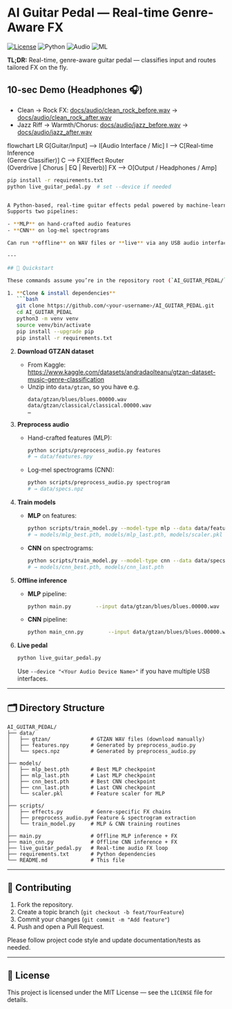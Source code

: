 # AI Guitar Pedal — Real-time Genre-Aware FX

[![License](https://img.shields.io/badge/License-MIT-green.svg)](LICENSE)
![Python](https://img.shields.io/badge/Python-3.10+-blue.svg)
![Audio](https://img.shields.io/badge/Audio-Real--time-informational.svg)
![ML](https://img.shields.io/badge/ML-CNN%20%7C%20MLP-informational.svg)

**TL;DR:** Real-time, genre-aware guitar pedal — classifies input and routes tailored FX on the fly.

## 10-sec Demo (Headphones 🎧)
- Clean → Rock FX: [docs/audio/clean_rock_before.wav](docs/audio/clean_rock_before.wav) → [docs/audio/clean_rock_after.wav](docs/audio/clean_rock_after.wav)  
- Jazz Riff → Warmth/Chorus: [docs/audio/jazz_before.wav](docs/audio/jazz_before.wav) → [docs/audio/jazz_after.wav](docs/audio/jazz_after.wav)

flowchart LR
  G[Guitar/Input] --> I[Audio Interface / Mic]
  I --> C[Real-time Inference<br/>(Genre Classifier)]
  C --> FX[Effect Router<br/>(Overdrive | Chorus | EQ | Reverb)]
  FX --> O[Output / Headphones / Amp]

```bash
pip install -r requirements.txt
python live_guitar_pedal.py  # set --device if needed


A Python-based, real-time guitar effects pedal powered by machine-learning genre classification.  
Supports two pipelines:

- **MLP** on hand-crafted audio features  
- **CNN** on log-mel spectrograms  

Can run **offline** on WAV files or **live** via any USB audio interface.

---

## 🚀 Quickstart

These commands assume you’re in the repository root (`AI_GUITAR_PEDAL/`) and have Python 3.9+ installed.

1. **Clone & install dependencies**  
   ```bash
   git clone https://github.com/<your-username>/AI_GUITAR_PEDAL.git
   cd AI_GUITAR_PEDAL
   python3 -m venv venv
   source venv/bin/activate
   pip install --upgrade pip
   pip install -r requirements.txt
   ```

2. **Download GTZAN dataset**  
   - From Kaggle:  
     https://www.kaggle.com/datasets/andradaolteanu/gtzan-dataset-music-genre-classification  
   - Unzip into `data/gtzan`, so you have e.g.  
     ```
     data/gtzan/blues/blues.00000.wav
     data/gtzan/classical/classical.00000.wav
     …
     ```

3. **Preprocess audio**  
   - Hand-crafted features (MLP):  
     ```bash
     python scripts/preprocess_audio.py features
     # → data/features.npy
     ```  
   - Log-mel spectrograms (CNN):  
     ```bash
     python scripts/preprocess_audio.py spectrogram
     # → data/specs.npz
     ```

4. **Train models**  
   - **MLP** on features:  
     ```bash
     python scripts/train_model.py --model-type mlp --data data/features.npy
     # → models/mlp_best.pth, models/mlp_last.pth, models/scaler.pkl
     ```  
   - **CNN** on spectrograms:  
     ```bash
     python scripts/train_model.py --model-type cnn --data data/specs.npz
     # → models/cnn_best.pth, models/cnn_last.pth
     ```

5. **Offline inference**  
   - **MLP** pipeline:  
     ```bash
     python main.py        --input data/gtzan/blues/blues.00000.wav        --output out_mlp.wav        --model models/mlp_best.pth        --scaler models/scaler.pkl
     ```  
   - **CNN** pipeline:  
     ```bash
     python main_cnn.py        --input data/gtzan/blues/blues.00000.wav        --output out_cnn.wav        --model models/cnn_best.pth
     ```

6. **Live pedal**  
   ```bash
   python live_guitar_pedal.py
   ```  
   Use `--device "<Your Audio Device Name>"` if you have multiple USB interfaces.

---

## 🗂️ Directory Structure

```
AI_GUITAR_PEDAL/
├── data/
│   ├── gtzan/             # GTZAN WAV files (download manually)
│   ├── features.npy       # Generated by preprocess_audio.py
│   └── specs.npz          # Generated by preprocess_audio.py
│
├── models/
│   ├── mlp_best.pth       # Best MLP checkpoint
│   ├── mlp_last.pth       # Last MLP checkpoint
│   ├── cnn_best.pth       # Best CNN checkpoint
│   ├── cnn_last.pth       # Last CNN checkpoint
│   └── scaler.pkl         # Feature scaler for MLP
│
├── scripts/
│   ├── effects.py         # Genre-specific FX chains
│   ├── preprocess_audio.py# Feature & spectrogram extraction
│   └── train_model.py     # MLP & CNN training routines
│
├── main.py                # Offline MLP inference + FX
├── main_cnn.py            # Offline CNN inference + FX
├── live_guitar_pedal.py   # Real-time audio FX loop
├── requirements.txt       # Python dependencies
└── README.md              # This file
```

---

## 🤝 Contributing

1. Fork the repository.  
2. Create a topic branch (`git checkout -b feat/YourFeature`)  
3. Commit your changes (`git commit -m "Add feature"`)  
4. Push and open a Pull Request.

Please follow project code style and update documentation/tests as needed.

---

## 📝 License

This project is licensed under the MIT License — see the `LICENSE` file for details.
